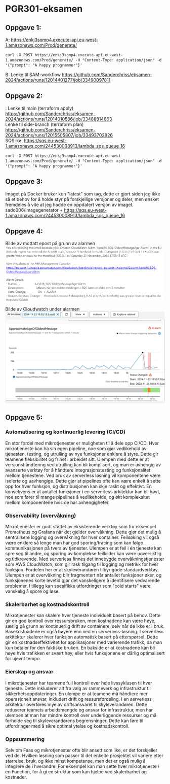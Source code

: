 # PGR301-eksamen

## Oppgave 1:
  A: https://enkj3somp4.execute-api.eu-west-1.amazonaws.com/Prod/generate/
 ```
curl -X POST https://enkj3somp4.execute-api.eu-west-1.amazonaws.com/Prod/generate/ -H "Content-Type: application/json" -d '{"prompt": "A happy programmer"}'
 ```
  B:   Lenke til SAM-workflow https://github.com/Sanderchriss/eksamen-2024/actions/runs/12014401277/job/33490097811

## Oppgave 2:
   :
    Lenke til main (terraform apply) https://github.com/Sanderchriss/eksamen-2024/actions/runs/12014010586/job/33488814663 <br>
    Lenke til side-branch (terraform plan) https://github.com/Sanderchriss/eksamen-2024/actions/runs/12015505807/job/33493702826 <br>
    SQS-kø: https://sqs.eu-west-1.amazonaws.com/244530008913/lambda_sqs_queue_16 <br>
 ```   
curl -X POST https://enkj3somp4.execute-api.eu-west-1.amazonaws.com/Prod/generate/ -H "Content-Type: application/json" -d '{"prompt": "A happy programmer"}'
 ```

## Oppgave 3:
  Imaget på Docker bruker kun "latest" som tag, dette er gjort siden jeg ikke så et behov for å holde styr på forskjellige versjoner og deler, men ønsket fremdeles å vite at jeg hadde en oppdatert versjon av imaget.
  sado006/imagegenerator + https://sqs.eu-west-1.amazonaws.com/244530008913/lambda_sqs_queue_16

## Oppgave 4:
  Bilde av mottatt epost på grunn av alarmen
  <img width="800" alt="image" src="img/alarmEmailpng.png">
  
  Bilde av Cloudwatch under alarmen
  <img width="800" alt="image" src="img/alarmCloudwatch.png">

## Oppgave 5:

 ### Automatisering og kontinuerlig levering (CI/CD)
En stor fordel med mikrotjenester er muligheten til å dele opp CI/CD. Hver mikrotjeneste kan ha sin egen pipeline, noe som gjør vedlikehold av tjenesten, testing, og utrulling av nye funksjoner enklere å styre. Dette gir teamene fleksibilitet og frihet i arbeidet sitt. Ulempen med dette er at versjonshåndtering ved utrulling kan bli komplisert, og man er avhengig av avanserte verktøy for å håndtere integrasjonstesting og funksjonalitet mellom tjenestene.
Ved bruk av serverless løsning vil komponentene være isolerte og uavhengige. Dette gjør at pipelines ofte kan være enkelt å sette opp for hver funksjon, og distribusjonen kan skje raskt og effektivt. En konsekvens er at antallet funksjoner i en serverless arkitektur kan bli høyt, noe som fører til mange pipelines å vedlikeholde, og økt kompleksitet mellom komponentene hvis de har avhengigheter.

### Observability (overvåkning)
Mikrotjenester er godt støttet av eksisterende verktøy som for eksempel Prometheus og Grafana når det gjelder overvåkning. Dette gjør det mulig å sentralisere logging og overvåkning for hver container. Feilsøking vil også være enklere så lenge man har god sporing/tracing som kan følge kommunikasjonen på tvers av tjenester. Ulempen er at feil i én tjeneste kan spre seg til andre, og sporing av komplekse feilkilder kan være uoversiktlig og tidkrevende.
Med serverless finnes det innebygde overvåkningstjenester som AWS CloudWatch, som gir rask tilgang til logging og metrikk for hver funksjon. Fordelen her er at skyleverandøren tilbyr gode standardverktøy. Ulempen er at overvåkning blir fragmentert når antallet funksjoner øker, og funksjonenes korte levetid gjør det vanskeligere å identifisere vedvarende problemer. I tillegg kan spesifikke utfordringer som "cold starts" være vanskelig å spore og løse.

### Skalerbarhet og kostnadskontroll
Mikrotjenester kan skalere hver tjeneste individuelt basert på behov. Dette gir en god kontroll over ressursbruken, men kostnadene kan være høye, særlig på grunn av kontinuerlig drift av containere, selv når de ikke er i bruk. Basekostnadene er også høyere enn ved en serverless-løsning.
I serverless arkitektur skalerer hver funksjon automatisk basert på etterspørsel. Dette gir en kostnadseffektivitet for applikasjoner med varierende trafikk, da man kun betaler for den faktiske bruken. En bakside er at kostnadene kan bli høye hvis trafikken er svært høy, eller hvis funksjonene er dårlig optimalisert for ujevnt tempo. 

### Eierskap og ansvar
I mikrotjenester har teamene full kontroll over hele livssyklusen til hver tjeneste. Dette inkluderer alt fra valg av rammeverk og infrastruktur til sikkerhetsoppdateringer. En ulempe er at teamene må håndtere mer operasjonelt ansvar, inkludert drift og ressursfordeling.
I en serverless arkitektur overføres mye av driftsansvaret til skyleverandøren. Dette reduserer teamets arbeidsmengde og ansvar for infrastruktur, men har ulempen at man har mindre kontroll over underliggende ressurser og må forholde seg til skyleverandørens begrensninger. Dette kan føre til utfordringer med å sikre optimal ytelse og kostnadskontroll.

### Oppsummering
Selv om Faas og mikrotjenester ofte blir ansett som like, er det forskjeller ved de. Hvilken løsning som passer til det enkelte prosjektet vil variere etter størrelse, bruk, og  ikke minst kompetanse, men det er også mulig å integrere de i hverandre. For eksempel kan man sette hver mikrotjeneste i en Function, for å gi en struktur som kan hjelpe ved skalerbarhet og kostnader.
